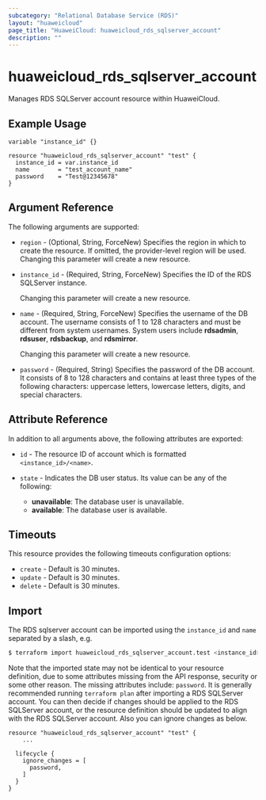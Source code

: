 ```yaml
---
subcategory: "Relational Database Service (RDS)"
layout: "huaweicloud"
page_title: "HuaweiCloud: huaweicloud_rds_sqlserver_account"
description: ""
---
```


# huaweicloud_rds_sqlserver_account

Manages RDS SQLServer account resource within HuaweiCloud.

## Example Usage

```hcl
variable "instance_id" {}

resource "huaweicloud_rds_sqlserver_account" "test" {
  instance_id = var.instance_id
  name        = "test_account_name"
  password    = "Test@12345678"
}
```

## Argument Reference

The following arguments are supported:

* `region` - (Optional, String, ForceNew) Specifies the region in which to create the resource.
  If omitted, the provider-level region will be used. Changing this parameter will create a new resource.

* `instance_id` - (Required, String, ForceNew) Specifies the ID of the RDS SQLServer instance.

  Changing this parameter will create a new resource.

* `name` - (Required, String, ForceNew) Specifies the username of the DB account. The username consists of 1 to 128
  characters and must be different from system usernames. System users include **rdsadmin**, **rdsuser**, **rdsbackup**,
  and **rdsmirror**.

  Changing this parameter will create a new resource.

* `password` - (Required, String) Specifies the password of the DB account. It consists of 8 to 128 characters and
  contains at least three types of the following characters: uppercase letters, lowercase letters, digits, and special
  characters.

## Attribute Reference

In addition to all arguments above, the following attributes are exported:

* `id` - The resource ID of account which is formatted `<instance_id>/<name>`.

* `state` - Indicates the DB user status. Its value can be any of the following:
  + **unavailable**: The database user is unavailable.
  + **available**: The database user is available.

## Timeouts

This resource provides the following timeouts configuration options:

* `create` - Default is 30 minutes.
* `update` - Default is 30 minutes.
* `delete` - Default is 30 minutes.

## Import

The RDS sqlserver account can be imported using the `instance_id` and `name` separated by a slash, e.g.

```bash
$ terraform import huaweicloud_rds_sqlserver_account.test <instance_id>/<name>
```

Note that the imported state may not be identical to your resource definition, due to some attributes missing from the
API response, security or some other reason. The missing attributes include: `password`. It is generally recommended
running `terraform plan` after importing a RDS SQLServer account. You can then decide if changes should be applied to
the RDS SQLServer account, or the resource definition should be updated to align with the RDS SQLServer account. Also
you can ignore changes as below.

```hcl
resource "huaweicloud_rds_sqlserver_account" "test" {
    ...

  lifecycle {
    ignore_changes = [
      password,
    ]
  }
}
```
